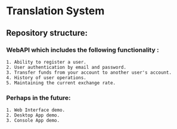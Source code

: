 # Translation System

## Repository structure:

### WebAPI which includes the following functionality :

	1. Ability to register a user.
	2. User authentication by email and password.
	3. Transfer funds from your account to another user's account.
	4. History of user operations.
	5. Maintaining the current exchange rate.

### Perhaps in the future:
	
	1. Web Interface demo.
	2. Desktop App demo.
	3. Console App demo.
	